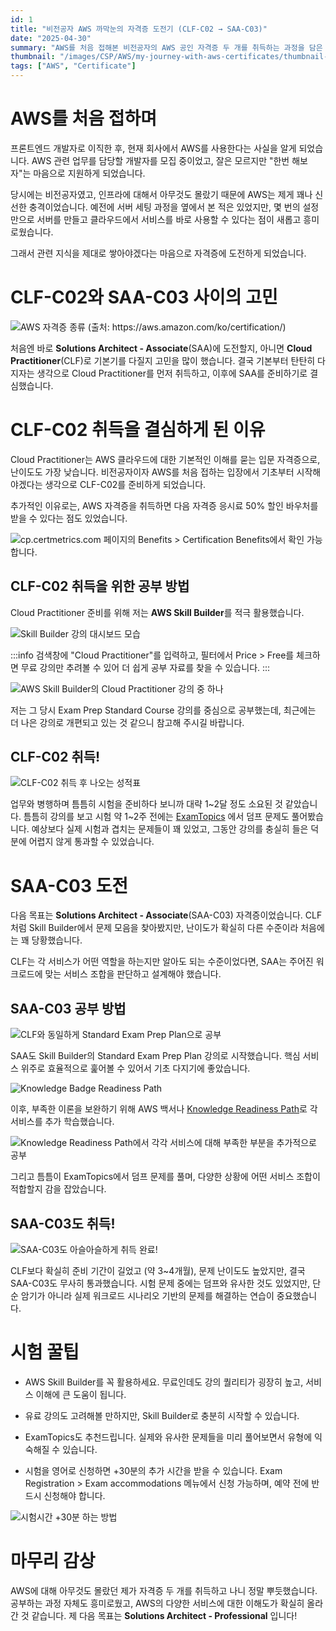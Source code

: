 ```yaml
---
id: 1
title: "비전공자 AWS 까막눈의 자격증 도전기 (CLF-C02 → SAA-C03)"
date: "2025-04-30"
summary: "AWS를 처음 접해본 비전공자의 AWS 공인 자격증 두 개를 취득하는 과정을 담은 포스트 입니다."
thumbnail: "/images/CSP/AWS/my-journey-with-aws-certificates/thumbnail-saa-certificate.png"
tags: ["AWS", "Certificate"]
---
```


# AWS를 처음 접하며

프론트엔드 개발자로 이직한 후, 현재 회사에서 AWS를 사용한다는 사실을 알게 되었습니다. AWS 관련 업무를 담당할 개발자를 모집 중이었고, 잘은 모르지만 "한번 해보자"는 마음으로 지원하게 되었습니다.

당시에는 비전공자였고, 인프라에 대해서 아무것도 몰랐기 때문에 AWS는 제게 꽤나 신선한 충격이었습니다. 예전에 서버 세팅 과정을 옆에서 본 적은 있었지만, 몇 번의 설정만으로 서버를 만들고 클라우드에서 서비스를 바로 사용할 수 있다는 점이 새롭고 흥미로웠습니다.

그래서 관련 지식을 제대로 쌓아야겠다는 마음으로 자격증에 도전하게 되었습니다.

# CLF-C02와 SAA-C03 사이의 고민

![AWS 자격증 종류 (출처: https://aws.amazon.com/ko/certification/)](/images/CSP/AWS/my-journey-with-aws-certificates/b6df0870-623e-4a7d-bf54-a71682926f15-certificate-types.png)

처음엔 바로 **Solutions Architect - Associate**(SAA)에 도전할지, 아니면 **Cloud Practitioner**(CLF)로 기본기를 다질지 고민을 많이 했습니다. 결국 기본부터 탄탄히 다지자는 생각으로 Cloud Practitioner를 먼저 취득하고, 이후에 SAA를 준비하기로 결심했습니다.

# CLF-C02 취득을 결심하게 된 이유

Cloud Practitioner는 AWS 클라우드에 대한 기본적인 이해를 묻는 입문 자격증으로, 난이도도 가장 낮습니다. 비전공자이자 AWS를 처음 접하는 입장에서 기초부터 시작해야겠다는 생각으로 CLF-C02를 준비하게 되었습니다.

추가적인 이유로는, AWS 자격증을 취득하면 다음 자격증 응시료 50% 할인 바우처를 받을 수 있다는 점도 있었습니다.

![cp.certmetrics.com 페이지의 Benefits > Certification Benefits에서 확인 가능합니다.](/images/CSP/AWS/my-journey-with-aws-certificates/56a74e22-97d8-4ded-9e30-1fcc3c9846f7-SCR-20250430-lqql.png)

## CLF-C02 취득을 위한 공부 방법

Cloud Practitioner 준비를 위해 저는 **AWS Skill Builder**를 적극 활용했습니다.

![Skill Builder 강의 대시보드 모습](/images/CSP/AWS/my-journey-with-aws-certificates/2b16e803-7ffd-46b3-8332-05ba24e7eca0-SCR-20250430-luze.png)

:::info
검색창에 "Cloud Practitioner"를 입력하고, 필터에서 Price > Free를 체크하면 무료 강의만 추려볼 수 있어 더 쉽게 공부 자료를 찾을 수 있습니다.
:::

![AWS Skill Builder의 Cloud Practitioner 강의 중 하나](/images/CSP/AWS/my-journey-with-aws-certificates/813bead4-08db-4c45-9577-de53f1c15c16-SCR-20250430-lufu.png)

저는 그 당시 Exam Prep Standard Course 강의를 중심으로 공부했는데, 최근에는 더 나은 강의로 개편되고 있는 것 같으니 참고해 주시길 바랍니다.

## CLF-C02 취득!

![CLF-C02 취득 후 나오는 성적표](/images/CSP/AWS/my-journey-with-aws-certificates/2fec815a-6bae-4a80-910a-2f469bf00205-clf-certificate.png)

업무와 병행하며 틈틈히 시험을 준비하다 보니까 대략 1~2달 정도 소요된 것 같았습니다. 틈틈히 강의를 보고 시험 약 1~2주 전에는 [ExamTopics](https://www.examtopics.com/) 에서 덤프 문제도 풀어봤습니다. 예상보다 실제 시험과 겹치는 문제들이 꽤 있었고, 그동안 강의를 충실히 들은 덕분에 어렵지 않게 통과할 수 있었습니다.

# SAA-C03 도전

다음 목표는 **Solutions Architect - Associate**(SAA-C03) 자격증이었습니다. CLF처럼 Skill Builder에서 문제 모음을 찾아봤지만, 난이도가 확실히 다른 수준이라 처음에는 꽤 당황했습니다.

CLF는 각 서비스가 어떤 역할을 하는지만 알아도 되는 수준이었다면, SAA는 주어진 워크로드에 맞는 서비스 조합을 판단하고 설계해야 했습니다.

## SAA-C03 공부 방법

![CLF와 동일하게 Standard Exam Prep Plan으로 공부](/images/CSP/AWS/my-journey-with-aws-certificates/84daa049-91d3-44ac-b94e-9c5896091497-SCR-20250430-mfyc.png)

SAA도 Skill Builder의 Standard Exam Prep Plan 강의로 시작했습니다. 핵심 서비스 위주로 효율적으로 훑어볼 수 있어서 기초 다지기에 좋았습니다.

![Knowledge Badge Readiness Path](/images/CSP/AWS/my-journey-with-aws-certificates/0cfcc241-029d-49ba-975e-a4a00f5aed8b-SCR-20250430-mhcj.png)

이후, 부족한 이론을 보완하기 위해 AWS 백서나 [Knowledge Readiness Path](https://explore.skillbuilder.aws/learn/learning-plans/1044/plan)로 각 서비스를 추가 학습했습니다.

![Knowledge Readiness Path에서 각각 서비스에 대해 부족한 부분을 추가적으로 공부](/images/CSP/AWS/my-journey-with-aws-certificates/b6e054a3-9136-425f-b7b5-7a63062424ca-SCR-20250430-mhwg.png)

그리고 틈틈이 ExamTopics에서 덤프 문제를 풀며, 다양한 상황에 어떤 서비스 조합이 적합할지 감을 잡았습니다.

## SAA-C03도 취득!

![SAA-C03도 아슬아슬하게 취득 완료!](/images/CSP/AWS/my-journey-with-aws-certificates/db776299-b342-44ff-a1aa-9bcdb41df1ae-saa-certificate.png)

CLF보다 확실히 준비 기간이 길었고 (약 3~4개월), 문제 난이도도 높았지만, 결국 SAA-C03도 무사히 통과했습니다. 시험 문제 중에는 덤프와 유사한 것도 있었지만, 단순 암기가 아니라 실제 워크로드 시나리오 기반의 문제를 해결하는 연습이 중요했습니다.

# 시험 꿀팁

- AWS Skill Builder를 꼭 활용하세요. 무료인데도 강의 퀄리티가 굉장히 높고, 서비스 이해에 큰 도움이 됩니다.

- 유료 강의도 고려해볼 만하지만, Skill Builder로 충분히 시작할 수 있습니다.

- ExamTopics도 추천드립니다. 실제와 유사한 문제들을 미리 풀어보면서 유형에 익숙해질 수 있습니다.

- 시험을 영어로 신청하면 +30분의 추가 시간을 받을 수 있습니다. Exam Registration > Exam accommodations 메뉴에서 신청 가능하며, 예약 전에 반드시 신청해야 합니다.

![시험시간 +30분 하는 방법](/images/CSP/AWS/my-journey-with-aws-certificates/fc092025-49fe-4fdf-9992-460fbcfe3f50-SCR-20250430-mljf.png)

# 마무리 감상

AWS에 대해 아무것도 몰랐던 제가 자격증 두 개를 취득하고 나니 정말 뿌듯했습니다. 공부하는 과정 자체도 흥미로웠고, AWS의 다양한 서비스에 대한 이해도가 확실히 올라간 것 같습니다. 제 다음 목표는 **Solutions Architect - Professional** 입니다!
